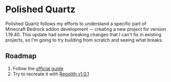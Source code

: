 # Polished Quartz

Polished Quartz follows my efforts to understand a specific part of Minecraft Bedrock addon development -- creating a new project for version 1.19.40. This update had some breaking changes that I can't fix in existing projects, so I'm going to try building from scratch and seeing what breaks.

## Roadmap

1. Follow the [official guide](https://learn.microsoft.com/en-us/minecraft/creator/documents/scriptinggettingstarted)
1. Try to recreate it with [Regolith v1.0.1](https://bedrock-oss.github.io/regolith/)
